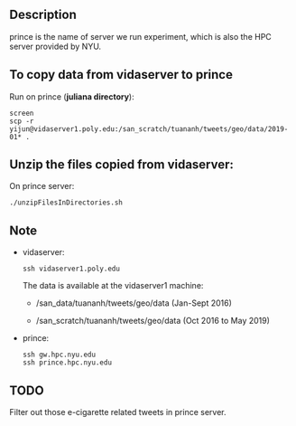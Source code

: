 ## Description

prince is the name of server we run experiment, which is also the HPC server provided by NYU.

## To copy data from vidaserver to prince

Run on prince (**juliana directory**): 

```
screen
scp -r yijun@vidaserver1.poly.edu:/san_scratch/tuananh/tweets/geo/data/2019-01* .
```

## Unzip the files copied from vidaserver:

On prince server: 

```
./unzipFilesInDirectories.sh
```


## Note
- vidaserver: 
  ```
  ssh vidaserver1.poly.edu
  ```
  The data is available at the vidaserver1 machine:
  
  - /san_data/tuananh/tweets/geo/data (Jan-Sept 2016)
  
  - /san_scratch/tuananh/tweets/geo/data (Oct 2016 to May 2019)

- prince: 
  ```
  ssh gw.hpc.nyu.edu
  ssh prince.hpc.nyu.edu
  ```
  
## TODO
Filter out those e-cigarette related tweets in prince server.
  
  
  
